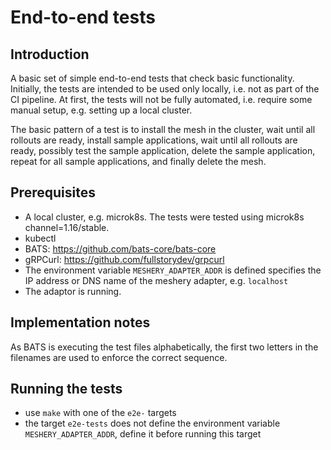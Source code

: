 # End-to-end tests

## Introduction

A basic set of simple end-to-end tests that check basic functionality. Initially, the tests are intended to be used 
only locally, i.e. not as part of the CI pipeline. At first, the tests will not be fully automated, i.e. require 
some manual setup, e.g. setting up a local cluster.

The basic pattern of a test is to install the mesh in the cluster, wait until all rollouts are ready, install sample 
applications, wait until all rollouts are ready, possibly test the sample application, delete the sample application, 
repeat for all sample applications, and finally delete the mesh.

## Prerequisites

* A local cluster, e.g. microk8s. The tests were tested using microk8s channel=1.16/stable.
* kubectl
* BATS: https://github.com/bats-core/bats-core
* gRPCurl: https://github.com/fullstorydev/grpcurl
* The environment variable `MESHERY_ADAPTER_ADDR` is defined specifies the IP address or DNS name of the meshery adapter, e.g. `localhost`
* The adaptor is running.

## Implementation notes

As BATS is executing the test files alphabetically, the first two letters in the filenames are used to enforce the correct sequence.   

## Running the tests

* use `make` with one of the `e2e-` targets
* the target `e2e-tests` does not define the environment variable `MESHERY_ADAPTER_ADDR`, define it before running this target 